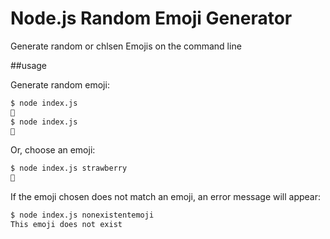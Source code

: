 # Node.js Random Emoji Generator

Generate random or chlsen Emojis on the command line

##usage

Generate random emoji:

```bash
$ node index.js
🍃
$ node index.js
🥺
```

Or, choose an emoji:

```bash
$ node index.js strawberry
🍓
```

If the emoji chosen does not match an emoji, an
error message will appear:

```bash
$ node index.js nonexistentemoji
This emoji does not exist
```

